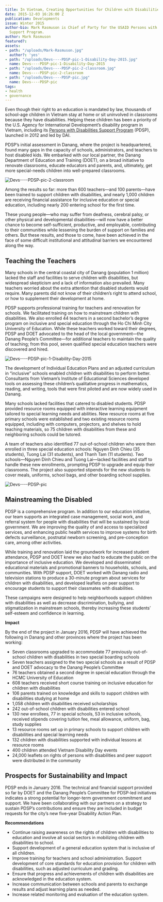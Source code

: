 ```yaml
---
title: In Vietnam, Creating Opportunities for Children with Disabilities
date: 2015-12-03 16:26:00 Z
publication: Developments
issue: Winter 2015
author-bio: Mark Rasmuson is Chief of Party for the USAID Persons with Disabilities
  Support Program.
author: Mark Rasmuson
featured?: 
assets:
- path: "/uploads/Mark-Rasmuson.jpg"
  author?: 'yes'
- path: "/uploads/Devs----PDSP-pic-1-Disability-Day-2015.jpg"
  name: Devs----PDSP-pic-1-Disability-Day-2015
- path: "/uploads/Devs----PDSP-pic-2-classroom.jpg"
  name: Devs----PDSP-pic-2-classroom
- path: "/uploads/Devs----PDSP-pic.jpg"
  name: Devs----PDSP-pic
tags:
- health
- governance
---
```


Even though their right to an education is mandated by law, thousands of school-age children in Vietnam stay at home or sit uninvolved in classrooms because they have disabilities. Helping these children has been a priority of the U.S. Agency for International Development’s disability program in Vietnam, including its [Persons with Disabilities Support Program](http://dai.com/our-work/projects/vietnam%E2%80%94usaid-program-comprehensive-and-integrated-support-people-disabilities) (PDSP), launched in 2012 and led by DAI.




PDSP’s initial assessment in Danang, where the project is headquartered, found many gaps in the capacity of schools, administrators, and teachers to host disabled kids. We embarked with our local partner, the Danang Department of Education and Training (DOET), on a broad initiative to renovate classrooms, educate educators and parents, and, ultimately, get more special-needs children into well-prepared classrooms.

![Devs----PDSP-pic-2-classroom](/uploads/Devs----PDSP-pic-2-classroom.jpg) 

Among the results so far: more than 600 teachers—and 100 parents—have been trained to support children with disabilities, and nearly 1,000 children are receiving financial assistance for inclusive education or special education, including nearly 200 entering school for the first time.

These young people—who may suffer from deafness, cerebral palsy, or other physical and developmental disabilities—will now have a better chance to become self-sufficient, productive, and employable, contributing to their communities while lessening the burden of support on families and others. But these results, and those to come, have been achieved in the face of some difficult institutional and attitudinal barriers we encountered along the way.

## Teaching the Teachers

Many schools in the central coastal city of Danang (population 1 million) lacked the staff and facilities to serve children with disabilities, but widespread skepticism and a lack of information also prevailed. Many teachers worried about the extra attention that disabled students would require. Many parents did not know of their children’s right to attend school, or how to supplement their development at home.

PDSP supports professional training for teachers and renovation for schools. We facilitated training on how to mainstream children with disabilities. We also enrolled 44 teachers in a second bachelor’s degree program on inclusive and special education through the Ho Chi Minh City University of Education. While these teachers worked toward their degrees, PDSP and DOET advocated to the head of the local government—the Danang People’s Committee—for additional teachers to maintain the quality of teaching; from this pool, seven qualified special education teachers were discovered and hired.

![Devs----PDSP-pic-1-Disability-Day-2015](/uploads/Devs----PDSP-pic-1-Disability-Day-2015.jpg) 

The development of Individual Education Plans and an adjusted curriculum in “inclusive” schools enabled children with disabilities to perform better. Consultants from Vietnam’s Institute of Educational Sciences developed tools on assessing these children’s qualitative progress in mathematics, reading, and writing, tools that were first piloted and are now widely used in Danang.

Many schools lacked facilities that catered to disabled students. PDSP provided resource rooms equipped with interactive learning equipment tailored to special learning needs and abilities. New resource rooms at five primary schools were established and two existing resource rooms equipped, including with computers, projectors, and shelves to hold teaching materials, so 75 children with disabilities from these and neighboring schools could be tutored.

A team of teachers also identified 77 out-of-school children who were then enrolled in three special education schools: Nguyen Dinh Chieu (35 students), Tuong Lai (31 students), and Thanh Tam (11 students). Two schools—Nguyen Dinh Chieu and Tuong Lai—lacked facilities and staff to handle these new enrollments, prompting PDSP to upgrade and equip their classrooms. The project also supported stipends for the new students to cover meals, uniforms, school bags, and other boarding school supplies.

![Devs----PDSP-pic](/uploads/Devs----PDSP-pic.jpg "Tho Nguyen, second from right, a child with cerebral palsy, was successfully integrated into an inclusive school.") 

## Mainstreaming the Disabled

PDSP is a comprehensive program. In addition to our education initiative, our team supports an integrated case management, social work, and referral system for people with disabilities that will be sustained by local government. We are improving the quality of and access to specialized services, and enhancing public health services to improve systems for birth defects surveillance, postnatal newborn screening, and pre-conception care, among other activities.

While training and renovation laid the groundwork for increased student attendance, PDSP and DOET knew we also had to educate the public on the  importance of inclusive education. We developed and disseminated educational materials and promotional banners to households, schools, and communities. With PDSP support, DOET worked with Danang radio and television stations to produce a 30-minute program about services for children with disabilities, and developed leaflets on peer support to encourage students to support their classmates with disabilities.

These campaigns were designed to help neighborhoods support children with disabilities as well as decrease discrimination, bullying, and stigmatization in mainstream schools, thereby increasing these students’ self-esteem and confidence in learning.

<aside><p><strong>Impact</strong></p>
<p>By the end of the project in January 2016, PDSP will have achieved the following in Danang and other provinces where the project has been working:</p>
<ul>
<li>Seven classrooms upgraded to accommodate 77 previously out-of-school children with disabilities in two special boarding schools</li>
<li>Seven teachers assigned to the two special schools as a result of PDSP and DOET advocacy to the Danang People’s Committee</li>
<li>76 teachers obtained a second degree in special education through the HCMC University of Education</li>
<li>608 teachers received short course training on inclusive education for children with disabilities</li>
<li>106 parents trained on knowledge and skills to support children with disabilities studying at home</li>
<li>1,058 children with disabilities received scholarships</li>
<li>242 out-of-school children with disabilities entered school</li>
<li>130 new enrollees, 77 in special schools, 53 in inclusive schools, received stipends covering tuition fee, meal allowance, uniform, bag, study supplies</li>
<li>13 resource rooms set up in primary schools to support children with disabilities and special learning needs</li>
<li>132 children with disabilities supported with individual lessons at resource rooms</li>
<li>400 children attended Vietnam Disability Day events</li>
<li>24,000 leaflets on rights of persons with disabilities and peer support were distributed in the community</li>
</ul>
</aside>

## Prospects for Sustainability and Impact

PDSP ends in January 2016. The technical and financial support provided so far by DOET and the Danang People’s Committee for PDSP-led initiatives indicates a strong potential for longer-term government commitment and support. We have been collaborating with our partners on a strategy to sustain PDSP’s contributions and ensure they are included in budget requests for the city’s new five-year Disability Action Plan.

**Recommendations**

* Continue raising awareness on the rights of children with disabilities to education and involve all social sectors in mobilizing children with disabilities to school.
* Support development of a general education system that is inclusive of all children.
* Improve training for teachers and school administration.
Support development of core standards for education provision for children with disabilities, such as adjusted curriculum and grading.
* Ensure that progress and achievements of children with disabilities are acknowledged in the education system.
* Increase communication between schools and parents to exchange results and adjust learning plans as needed.
* Increase related monitoring and evaluation of the education system.
